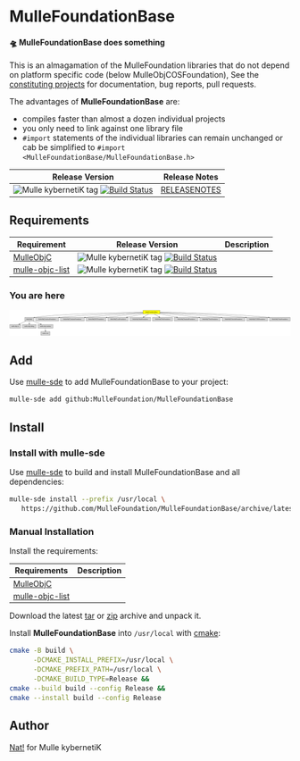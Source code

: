 # MulleFoundationBase

#### 🛸 MulleFoundationBase does something

This is an almagamation of the MulleFoundation libraries that do not 
depend on platform specific code (below MulleObjCOSFoundation),
See the [constituting projects](#Constituents) for documentation, 
bug reports, pull requests.

The advantages of **MulleFoundationBase** are:

* compiles faster than almost a dozen individual projects
* you only need to link against one library file
* `#import` statements of the individual libraries can remain unchanged or cab be simplified to `#import <MulleFoundationBase/MulleFoundationBase.h>`



| Release Version                                       | Release Notes
|-------------------------------------------------------|--------------
| ![Mulle kybernetiK tag](https://img.shields.io/github/tag//MulleFoundationBase.svg?branch=release) [![Build Status](https://github.com//MulleFoundationBase/workflows/CI/badge.svg?branch=release)](//github.com//MulleFoundationBase/actions)| [RELEASENOTES](RELEASENOTES.md) |






## Requirements

|   Requirement         | Release Version  | Description
|-----------------------|------------------|---------------
| [MulleObjC](https://github.com/mulle-objc/MulleObjC) | ![Mulle kybernetiK tag](https://img.shields.io/github/tag//.svg) [![Build Status](https://github.com///workflows/CI/badge.svg?branch=release)](https://github.com///actions/workflows/mulle-sde-ci.yml) | 
| [mulle-objc-list](https://github.com/mulle-objc/mulle-objc-list) | ![Mulle kybernetiK tag](https://img.shields.io/github/tag//.svg) [![Build Status](https://github.com///workflows/CI/badge.svg?branch=release)](https://github.com///actions/workflows/mulle-sde-ci.yml) | 

### You are here

![Overview](overview.dot.svg)

## Add

Use [mulle-sde](//github.com/mulle-sde) to add MulleFoundationBase to your project:

``` sh
mulle-sde add github:MulleFoundation/MulleFoundationBase
```

## Install

### Install with mulle-sde

Use [mulle-sde](//github.com/mulle-sde) to build and install MulleFoundationBase and all dependencies:

``` sh
mulle-sde install --prefix /usr/local \
   https://github.com/MulleFoundation/MulleFoundationBase/archive/latest.tar.gz
```

### Manual Installation

Install the requirements:

| Requirements                                 | Description
|----------------------------------------------|-----------------------
| [MulleObjC](https://github.com/mulle-objc/MulleObjC)             | 
| [mulle-objc-list](https://github.com/mulle-objc/mulle-objc-list)             | 

Download the latest [tar](https://github.com/MulleFoundation/MulleFoundationBase/archive/refs/tags/latest.tar.gz) or [zip](https://github.com/MulleFoundation/MulleFoundationBase/archive/refs/tags/latest.zip) archive and unpack it.

Install **MulleFoundationBase** into `/usr/local` with [cmake](https://cmake.org):

``` sh
cmake -B build \
      -DCMAKE_INSTALL_PREFIX=/usr/local \
      -DCMAKE_PREFIX_PATH=/usr/local \
      -DCMAKE_BUILD_TYPE=Release &&
cmake --build build --config Release &&
cmake --install build --config Release
```

## Author

[Nat!](https://mulle-kybernetik.com/weblog) for Mulle kybernetiK


